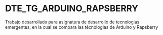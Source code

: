 # DTE_TG_ARDUINO_RAPSBERRY
Trabajo desarrollado para asignatura de desarrollo de tecnologias emergentes, en la cual se compara las técnologias de Arduino y Rapsberry
